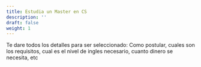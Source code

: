 ```yaml
---
title: Estudia un Master en CS
description: ''
draft: false
weight: 1
---
```


Te dare todos los detalles para ser seleccionado: Como postular, cuales son los requisitos, cual es el nivel de ingles necesario, cuanto dinero se necesita, etc
